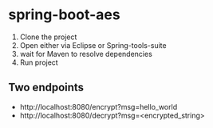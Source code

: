 
# spring-boot-aes

 1. Clone the project 
 2. Open either via Eclipse or Spring-tools-suite
 3. wait for Maven to resolve dependencies
 4. Run project

## Two endpoints

 - http://localhost:8080/encrypt?msg=hello_world
 - http://localhost:8080/decrypt?msg=<encrypted_string>
